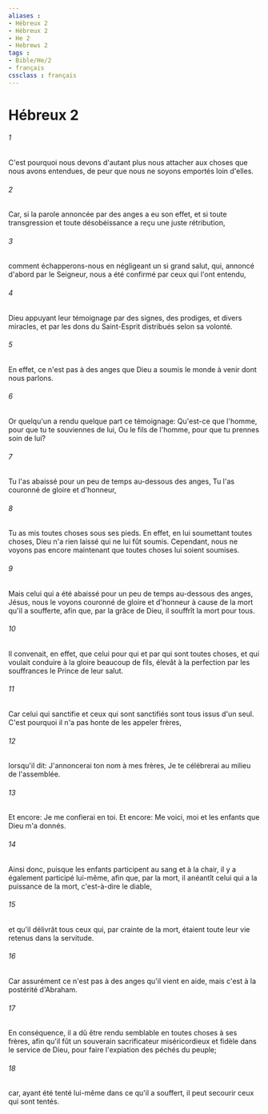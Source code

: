 ```yaml
---
aliases : 
- Hébreux 2
- Hébreux 2
- He 2
- Hebrews 2
tags : 
- Bible/He/2
- français
cssclass : français
---
```


# Hébreux 2

###### 1
C'est pourquoi nous devons d'autant plus nous attacher aux choses que nous avons entendues, de peur que nous ne soyons emportés loin d'elles.
###### 2
Car, si la parole annoncée par des anges a eu son effet, et si toute transgression et toute désobéissance a reçu une juste rétribution,
###### 3
comment échapperons-nous en négligeant un si grand salut, qui, annoncé d'abord par le Seigneur, nous a été confirmé par ceux qui l'ont entendu,
###### 4
Dieu appuyant leur témoignage par des signes, des prodiges, et divers miracles, et par les dons du Saint-Esprit distribués selon sa volonté.
###### 5
En effet, ce n'est pas à des anges que Dieu a soumis le monde à venir dont nous parlons.
###### 6
Or quelqu'un a rendu quelque part ce témoignage: Qu'est-ce que l'homme, pour que tu te souviennes de lui, Ou le fils de l'homme, pour que tu prennes soin de lui?
###### 7
Tu l'as abaissé pour un peu de temps au-dessous des anges, Tu l'as couronné de gloire et d'honneur,
###### 8
Tu as mis toutes choses sous ses pieds. En effet, en lui soumettant toutes choses, Dieu n'a rien laissé qui ne lui fût soumis. Cependant, nous ne voyons pas encore maintenant que toutes choses lui soient soumises.
###### 9
Mais celui qui a été abaissé pour un peu de temps au-dessous des anges, Jésus, nous le voyons couronné de gloire et d'honneur à cause de la mort qu'il a soufferte, afin que, par la grâce de Dieu, il souffrît la mort pour tous.
###### 10
Il convenait, en effet, que celui pour qui et par qui sont toutes choses, et qui voulait conduire à la gloire beaucoup de fils, élevât à la perfection par les souffrances le Prince de leur salut.
###### 11
Car celui qui sanctifie et ceux qui sont sanctifiés sont tous issus d'un seul. C'est pourquoi il n'a pas honte de les appeler frères,
###### 12
lorsqu'il dit: J'annoncerai ton nom à mes frères, Je te célébrerai au milieu de l'assemblée.
###### 13
Et encore: Je me confierai en toi. Et encore: Me voici, moi et les enfants que Dieu m'a donnés.
###### 14
Ainsi donc, puisque les enfants participent au sang et à la chair, il y a également participé lui-même, afin que, par la mort, il anéantît celui qui a la puissance de la mort, c'est-à-dire le diable,
###### 15
et qu'il délivrât tous ceux qui, par crainte de la mort, étaient toute leur vie retenus dans la servitude.
###### 16
Car assurément ce n'est pas à des anges qu'il vient en aide, mais c'est à la postérité d'Abraham.
###### 17
En conséquence, il a dû être rendu semblable en toutes choses à ses frères, afin qu'il fût un souverain sacrificateur miséricordieux et fidèle dans le service de Dieu, pour faire l'expiation des péchés du peuple;
###### 18
car, ayant été tenté lui-même dans ce qu'il a souffert, il peut secourir ceux qui sont tentés.
